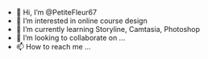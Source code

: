 - 👋 Hi, I’m @PetiteFleur67
- 👀 I’m interested in online course design
- 🌱 I’m currently learning Storyline, Camtasia, Photoshop
- 💞️ I’m looking to collaborate on ...
- 📫 How to reach me ...

<!---
PetiteFleur67/PetiteFleur67 is a ✨ special ✨ repository because its `README.md` (this file) appears on your GitHub profile.
You can click the Preview link to take a look at your changes.
--->
